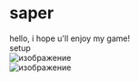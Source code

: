 # saper
hello, i hope u'll enjoy my game!  
setup  
![изображение](https://user-images.githubusercontent.com/109824155/196544017-1edba04f-6cab-4dee-8609-a393162df4d5.png)  
![изображение](https://user-images.githubusercontent.com/109824155/196544230-b91e450a-38be-41fe-bf92-851bd20907e0.png)
